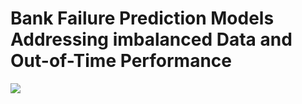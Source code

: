 # Bank Failure Prediction Models Addressing imbalanced Data and Out-of-Time Performance

![](poster/poster_page.jpg)
